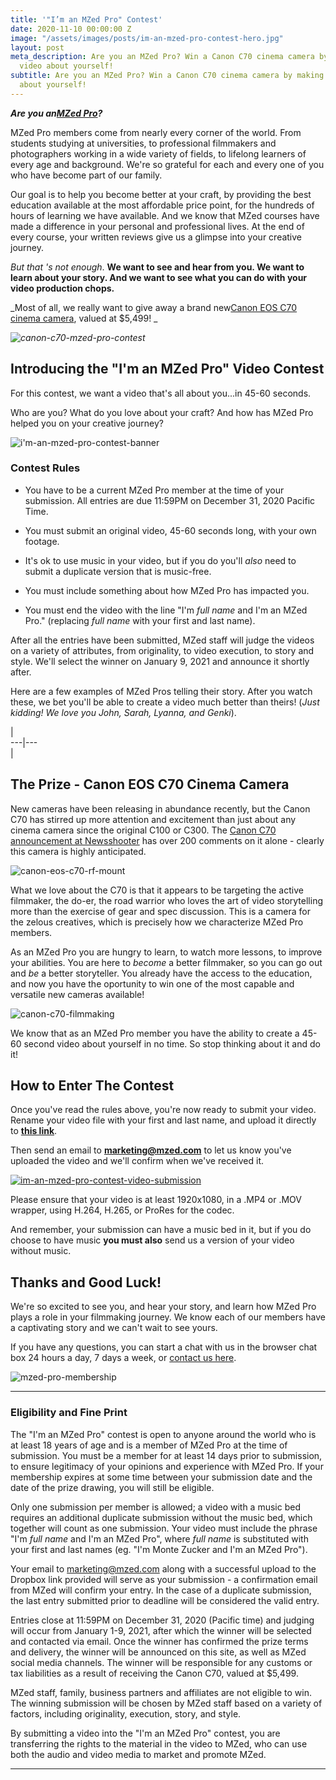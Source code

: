 ```yaml
---
title: '"I’m an MZed Pro" Contest'
date: 2020-11-10 00:00:00 Z
image: "/assets/images/posts/im-an-mzed-pro-contest-hero.jpg"
layout: post
meta_description: Are you an MZed Pro? Win a Canon C70 cinema camera by making a short
  video about yourself!
subtitle: Are you an MZed Pro? Win a Canon C70 cinema camera by making a short video
  about yourself!
---
```


**_Are you an[MZed Pro](https://stage.mzed.com/mzed-pro)?_**

MZed Pro members come from nearly every corner of the world. From students studying at universities, to professional filmmakers and photographers working in a wide variety of fields, to lifelong learners of every age and background. We're so grateful for each and every one of you who have become part of our family.

Our goal is to help you become better at your craft, by providing the best education available at the most affordable price point, for the hundreds of hours of learning we have available. And we know that MZed courses have made a difference in your personal and professional lives. At the end of every course, your written reviews give us a glimpse into your creative journey.

_But that 's not enough_. **We want to see and hear from you. We want to learn about your story. And we want to see what you can do with your video production chops.**

_Most of all, we really want to give away a brand new[Canon EOS C70 cinema camera](https://www.bhphotovideo.com/c/product/1595392-REG/canon_eos_c70_cinema_camera.html), valued at $5,499! _

_![canon-c70-mzed-pro-contest](https://mzed-cdn1.sfo2.cdn.digitaloceanspaces.com/images/news/canon-c70-mzed-pro-contest.jpg)_

## **Introducing the "I'm an MZed Pro" Video Contest**

For this contest, we want a video that's all about you...in 45-60 seconds.

Who are you? What do you love about your craft? And how has MZed Pro helped you on your creative journey?

![i'm-an-mzed-pro-contest-banner](https://mzed-cdn1.sfo2.cdn.digitaloceanspaces.com/images/news/i'm-an-mzed-pro-contest-banner.jpg)

### **Contest Rules**

 

  * You have to be a current MZed Pro member at the time of your submission. All entries are due 11:59PM on December 31, 2020 Pacific Time.

  * You must submit an original video, 45-60 seconds long, with your own footage.

  * It's ok to use music in your video, but if you do you'll _also_ need to submit a duplicate version that is music-free. 

  * You must include something about how MZed Pro has impacted you.

  * You must end the video with the line "I'm _full name_ and I'm an MZed Pro." (replacing _full name_ with your first and last name).




 

After all the entries have been submitted, MZed staff will judge the videos on a variety of attributes, from originality, to video execution, to story and style. We'll select the winner on January 9, 2021 and announce it shortly after.

Here are a few examples of MZed Pros telling their story. After you watch these, we bet you'll be able to create a video much better than theirs! (_Just kidding! We love you John, Sarah, Lyanna, and Genki_).

 

|   
---|---  
|   
  
 

## **The Prize - Canon EOS C70 Cinema Camera**

New cameras have been releasing in abundance recently, but the Canon C70 has stirred up more attention and excitement than just about any cinema camera since the original C100 or C300. The [Canon C70 announcement at Newsshooter](https://www.newsshooter.com/2020/09/24/canon-eos-c70/) has over 200 comments on it alone - clearly this camera is highly anticipated.

![canon-eos-c70-rf-mount](https://mzed-cdn1.sfo2.cdn.digitaloceanspaces.com/images/news/canon-eos-c70-rf-mount.jpg)

What we love about the C70 is that it appears to be targeting the active filmmaker, the do-er, the road warrior who loves the art of video storytelling more than the exercise of gear and spec discussion. This is a camera for the zelous creatives, which is precisely how we characterize MZed Pro members.

As an MZed Pro you are hungry to learn, to watch more lessons, to improve your abilities. You are here to _become_ a better filmmaker, so you can go out and _be_ a better storyteller. You already have the access to the education, and now you have the oportunity to win one of the most capable and versatile new cameras available!

![canon-c70-filmmaking](https://mzed-cdn1.sfo2.cdn.digitaloceanspaces.com/images/news/canon-c70-filmmaking.jpg)

We know that as an MZed Pro member you have the ability to create a 45-60 second video about yourself in no time. So stop thinking about it and do it!

## **How to Enter The Contest**

Once you've read the rules above, you're now ready to submit your video. Rename your video file with your first and last name, and upload it directly to **[this link](https://www.dropbox.com/request/S4NmpHF0dWXgkfP20q7f)**.

Then send an email to **[marketing@mzed.com](mailto:marketing@mzed.com)** to let us know you've uploaded the video and we'll confirm when we've received it.

[![im-an-mzed-pro-contest-video-submission](https://mzed-cdn1.sfo2.cdn.digitaloceanspaces.com/images/news/im-an-mzed-pro-contest-video-submission.jpg)](https://www.dropbox.com/request/S4NmpHF0dWXgkfP20q7f)

Please ensure that your video is at least 1920x1080, in a .MP4 or .MOV wrapper, using H.264, H.265, or ProRes for the codec.

And remember, your submission can have a music bed in it, but if you do choose to have music **you must also** send us a version of your video without music.

## **Thanks and Good Luck!**

We're so excited to see you, and hear your story, and learn how MZed Pro plays a role in your filmmaking journey. We know each of our members have a captivating story and we can't wait to see yours.

If you have any questions, you can start a chat with us in the browser chat box 24 hours a day, 7 days a week, or [contact us here](https://www.mzed.com/contact-us).

![mzed-pro-membership](https://mzed-cdn1.sfo2.cdn.digitaloceanspaces.com/images/news/mzed-pro-membership.jpg)

* * *

### **Eligibility and Fine Print**

 

The "I'm an MZed Pro" contest is open to anyone around the world who is at least 18 years of age and is a member of MZed Pro at the time of submission. You must be a member for at least 14 days prior to submission, to ensure legitimacy of your opinions and experience with MZed Pro. If your membership expires at some time between your submission date and the date of the prize drawing, you will still be eligible. 

Only one submission per member is allowed; a video with a music bed requires an additional duplicate submission without the music bed, which together will count as one submission. Your video must include the phrase "I'm _full name_ and I'm an MZed Pro", where _full name_ is substituted with your first and last names (eg. "I'm Monte Zucker and I'm an MZed Pro").

Your email to [marketing@mzed.com](mailto:marketing@mzed.com) along with a successful upload to the Dropbox link provided will serve as your submission - a confirmation email from MZed will confirm your entry. In the case of a duplicate submission, the last entry submitted prior to deadline will be considered the valid entry.

Entries close at 11:59PM on December 31, 2020 (Pacific time) and judging will occur from January 1-9, 2021, after which the winner will be selected and contacted via email. Once the winner has confirmed the prize terms and delivery, the winner will be announced on this site, as well as MZed social media channels. The winner will be responsible for any customs or tax liabilities as a result of receiving the Canon C70, valued at $5,499.

MZed staff, family, business partners and affiliates are not eligible to win. The winning submission will be chosen by MZed staff based on a variety of factors, including originality, execution, story, and style.

By submitting a video into the "I'm an MZed Pro" contest, you are transferring the rights to the material in the video to MZed, who can use both the audio and video media to market and promote MZed. 

* * *
